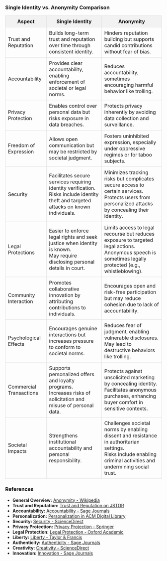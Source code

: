 <!DOCTYPE html>
<html lang="en">
<head>
  <meta charset="UTF-8">
  <meta name="viewport" content="width=device-width, initial-scale=1.0">
<title>Privacy vs. Anonymity Comparison</title>
<style>
    table {
      width: 100%;
      border-collapse: collapse;
    }
    th, td {
      border: 1px solid #ddd;
      padding: 8px;
    }
    th {
      background-color: #f2f2f2;
    }
    .references {
      margin-top: 20px;
    }
    .reference-item {
      margin-bottom: 10px;
    }
</style>
</head>
<body>

<h3>Single Identity vs. Anonymity Comparison</h3>
<table>
  <tr>
    <th>Aspect</th>
    <th>Single Identity</th>
    <th>Anonymity</th>
  </tr>
  <tr>
    <td>Trust and Reputation</td>
    <td>Builds long-term trust and reputation over time through consistent identity.</td>
    <td>Hinders reputation building but supports candid contributions without fear of bias.</td>
  </tr>
  <tr>
    <td>Accountability</td>
    <td>Provides clear accountability, enabling enforcement of societal or legal norms.</td>
    <td>Reduces accountability, sometimes encouraging harmful behavior like trolling.</td>
  </tr>
  <tr>
    <td>Privacy Protection</td>
    <td>Enables control over personal data but risks exposure in data breaches.</td>
    <td>Protects privacy inherently by avoiding data collection and surveillance.</td>
  </tr>
  <tr>
    <td>Freedom of Expression</td>
    <td>Allows open communication but may be restricted by societal judgment.</td>
    <td>Fosters uninhibited expression, especially under oppressive regimes or for taboo subjects.</td>
  </tr>
  <tr>
    <td>Security</td>
    <td>
      Facilitates secure services requiring identity verification. <br>
      Risks include identity theft and targeted attacks on known individuals.
    </td>
    <td>
      Minimizes tracking risks but complicates secure access to certain services. <br>
      Protects users from personalized attacks by concealing their identity.
    </td>
  </tr>
  <tr>
    <td>Legal Protections</td>
    <td>
      Easier to enforce legal rights and seek justice when identity is known. <br>
      May require disclosing personal details in court.
    </td>
    <td>
      Limits access to legal recourse but reduces exposure to targeted legal actions. <br>
      Anonymous speech is sometimes legally protected (e.g., whistleblowing).
    </td>
  </tr>
  <tr>
    <td>Community Interaction</td>
    <td>Promotes collaborative innovation by attributing contributions to individuals.</td>
    <td>Encourages open and risk-free participation but may reduce cohesion due to lack of accountability.</td>
  </tr>
  <tr>
    <td>Psychological Effects</td>
    <td>Encourages genuine interactions but increases pressure to conform to societal norms.</td>
    <td>
      Reduces fear of judgment, enabling vulnerable disclosures. <br>
      May lead to destructive behaviors like trolling.
    </td>
  </tr>
  <tr>
    <td>Commercial Transactions</td>
    <td>Supports personalized offers and loyalty programs. <br>
      Increases risks of solicitation and misuse of personal data.
    </td>
    <td>
      Protects against unsolicited marketing by concealing identity. <br>
      Facilitates anonymous purchases, enhancing buyer comfort in sensitive contexts.
    </td>
  </tr>
  <tr>
    <td>Societal Impacts</td>
    <td>Strengthens institutional accountability and personal responsibility.</td>
    <td>
      Challenges societal norms by enabling dissent and resistance in authoritarian settings. <br>
      Risks include enabling criminal activities and undermining social trust.
    </td>
  </tr>
</table>

<h3>References</h3>
<ul>
  <li><strong>General Overview:</strong> <a href="https://en.wikipedia.org/wiki/Anonymity" target="_blank">Anonymity - Wikipedia</a></li>
  <li><strong>Trust and Reputation:</strong> <a href="https://www.jstor.org/stable/24582459" target="_blank">Trust and Reputation on JSTOR</a></li>
  <li><strong>Accountability:</strong> <a href="https://journals.sagepub.com/doi/10.1177/0022002712453702" target="_blank">Accountability - Sage Journals</a></li>
  <li><strong>Personalization:</strong> <a href="https://dl.acm.org/doi/10.1145/3137597" target="_blank">Personalization in ACM Digital Library</a></li>
  <li><strong>Security:</strong> <a href="https://www.sciencedirect.com/science/article/pii/S0167404814001854" target="_blank">Security - ScienceDirect</a></li>
  <li><strong>Privacy Protection:</strong> <a href="https://link.springer.com/article/10.1007/s10916-015-0347-4" target="_blank">Privacy Protection - Springer</a></li>
  <li><strong>Legal Protection:</strong> <a href="https://academic.oup.com/ajcl/article/62/2/229/5196158" target="_blank">Legal Protection - Oxford Academic</a></li>
  <li><strong>Liberty:</strong> <a href="https://www.tandfonline.com/doi/abs/10.1080/00048402.2015.1005081" target="_blank">Liberty - Taylor & Francis</a></li>
  <li><strong>Authenticity:</strong> <a href="https://journals.sagepub.com/doi/10.1177/0891243208316970" target="_blank">Authenticity - Sage Journals</a></li>
  <li><strong>Creativity:</strong> <a href="https://www.sciencedirect.com/science/article/pii/S0148296313003030" target="_blank">Creativity - ScienceDirect</a></li>
  <li><strong>Innovation:</strong> <a href="https://journals.sagepub.com/doi/10.1177/1042258717728077" target="_blank">Innovation - Sage Journals</a></li>
</ul>

</body>
</html>